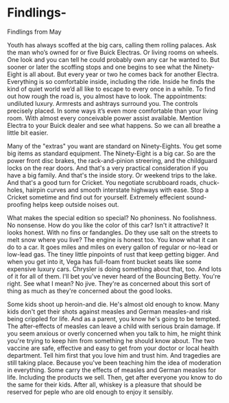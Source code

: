 # Findlings-
Findlings from May 

Youth has always scoffed at the big cars, calling them rolling palaces. Ask the man who’s owned for or five Buick Electras. Or living rooms on wheels. One look and you can tell he could probably own any car he wanted to. But sooner or later the scoffing stops and one begins to see what the Ninety-Eight is all about. But every year or two he comes back for another Electra. Everything is so comfortable inside, including the ride. Inside he finds the kind of quiet world we’d all like to escape to every once in a while. To find out how rough the road is, you almost have to look. The appointments: undiluted luxury. Armrests and ashtrays surround you. The controls precisely placed. In some ways it’s even more comfortable than your living room. With almost every conceivable power assist available. Mention Electra to your Buick dealer and see what happens. So we can all breathe a little bit easier. 


Many of the "extras" you want are standard on Ninety-Eights. You get some big items as standard equipment. The Ninety-Eight is a big car. So are the power front disc brakes, the rack-and-pinion streering, and the childguard locks on the rear doors. And that's a very practical consideration if you have a big family. And that's the inside story. Or weekend trips to the lake. And that's a good turn for Cricket. You negotiate scrubboard roads, chuck-holes, hairpin curves and smooth interstate highways with ease. Stop a Cricket sometime and find out for yourself. Extremely effecient sound-proofing helps keep outside noises out. 

What makes the special edition so special? No phoniness. No foolishness. No nonsense. How do you like the color of  this car? Isn't it attractive? It looks honest. With no fins or fandangles. Do they use salt on the streets to melt snow where you live? The engine is honest too. You know what it can do to a car. It goes miles and miles on every gallon of regular or no-lead or low-lead gas. The tiney little pinpoints of rust that keep getting bigger. And when you get into it, Vega has full-foam front bucket seats like some expensive luxury cars. Chrysler is doing something about that, too. And lots of it for all of them. I'll bet you've never heard of the Bouncing Betty. You're right. See what I mean? No jive. They're as concerned about this sort of thing as much as they're concerned about the good looks. 



Some kids shoot up heroin-and die. He's almost old enough to know. Many kids don't get their shots against measles and German measles-and risk being crippled for life. And as a parent, you know he's going to be tempted. The after-effects of measles can leave a child with serious brain damage. If you seem anxious or overly concerned when you talk to him, he might think you're trying to keep him from something he should know about. The two vaccine are safe, effective and easy to get from your doctor or local health department. Tell him first that you love him and trust him. And tragedies are still taking place. Because you've been teaching him the idea of moderation in everything. Some carry the effects of measles and German measles for life. Including the products we sell. Then, get after everyone you know to do the same for their kids. After all, whiskey is a pleasure that should be reserved for peple who are old enough to enjoy it sensibly. 
